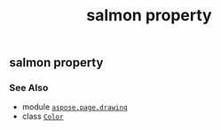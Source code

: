 ﻿---
title: salmon property
second_title: Aspose.Page for Python via .NET API References
description: 
type: docs
weight: 1350
url: /python-net/aspose.page.drawing/color/salmon/
is_root: false
---

## salmon property


### See Also
* module [`aspose.page.drawing`](../../)
* class [`Color`](/page/python-net/aspose.page.drawing/color)
